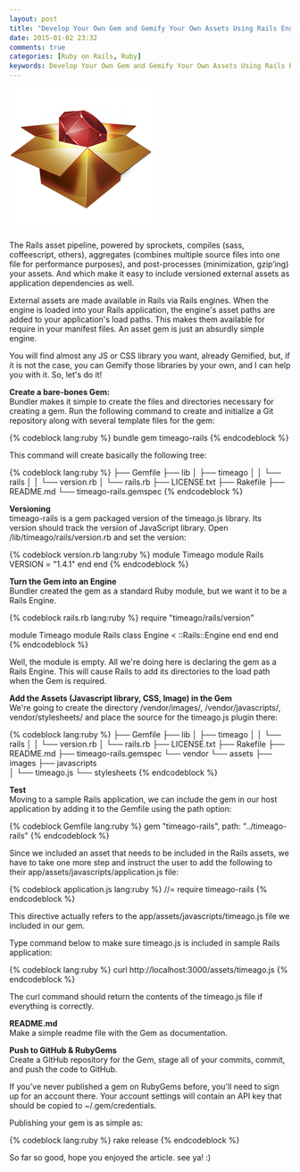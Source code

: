```yaml
---
layout: post
title: "Develop Your Own Gem and Gemify Your Own Assets Using Rails Engine"
date: 2015-01-02 23:32
comments: true
categories: [Ruby on Rails, Ruby]
keywords: Develop Your Own Gem and Gemify Your Own Assets Using Rails Engine, Develop Own Gem, Gemify Your Own Assets
---
```


<p>
  <img src="/images/rubygems_logo.png" alt="Develop Your Own Gem and Gemify Your Own Assets Using Rails Engine" />
</p>

<p>
  The Rails asset pipeline, powered by sprockets, compiles (sass, coffeescript, others), aggregates (combines multiple source files into one file for performance purposes), and post-processes (minimization, gzip’ing) your assets. And which make it easy to include versioned external assets as application dependencies as well.
</p>

<p>
  External assets are made available in Rails via Rails engines. When the engine is loaded into your Rails application, the engine's asset paths are added to your application's load paths. This makes them available for require in your manifest files. An asset gem is just an absurdly simple engine.
</p>

<p>
  You will find almost any JS or CSS library you want, already Gemified, but, if it is not the case, you can Gemify those libraries by your own, and I can help you with it. So, let's do it!
</p>

<p>
  <strong>Create a bare-bones Gem:</strong><br/>
  Bundler makes it simple to create the files and directories necessary for creating a gem. Run the following command to create and initialize a Git repository along with several template files for the gem:
</p>

{% codeblock lang:ruby %}
bundle gem timeago-rails
{% endcodeblock %}

<p>
  This command will create basically the following tree:
</p>

{% codeblock lang:ruby %}
├── Gemfile
├── lib
│   ├── timeago
│   │   └── rails
│   │           └── version.rb
│   └── rails.rb
├── LICENSE.txt
├── Rakefile
├── README.md
└── timeago-rails.gemspec
{% endcodeblock %}

<p>
  <strong>Versioning</strong><br/>
  timeago-rails is a gem packaged version of the timeago.js library. Its version should track the version of JavaScript library. Open /lib/timeago/rails/version.rb and set the version:
</p>

{% codeblock version.rb lang:ruby %}
module Timeago
  module Rails
    VERSION = "1.4.1"
  end
end
{% endcodeblock %}

<p>
  <strong>Turn the Gem into an Engine</strong><br/>
  Bundler created the gem as a standard Ruby module, but we want it to be a Rails Engine.
</p>

{% codeblock rails.rb lang:ruby %}
require "timeago/rails/version"

module Timeago
  module Rails
    class Engine < ::Rails::Engine
    end
  end
end
{% endcodeblock %}

<p>
  Well, the module is empty. All we're doing here is declaring the gem as a Rails Engine. This will cause Rails to add its directories to the load path when the Gem is required.
</p>

<p>
  <strong>Add the Assets (Javascript library, CSS, Image) in the Gem</strong><br/>
  We're going to create the directory /vendor/images/, /vendor/javascripts/, vendor/stylesheets/ and place the source for the timeago.js plugin there:
</p>

{% codeblock lang:ruby %}
├── Gemfile
├── lib
│   ├── timeago
│   │   └── rails
│   │           └── version.rb
│   └── rails.rb
├── LICENSE.txt
├── Rakefile
├── README.md
├── timeago-rails.gemspec
└── vendor
         └── assets
                  ├── images
                  ├── javascripts                
                  │             └── timeago.js
                  └── stylesheets
{% endcodeblock %}

<p>
  <strong>Test</strong><br/>
  Moving to a sample Rails application, we can include the gem in our host application by adding it to the Gemfile using the path option:
</p>

{% codeblock Gemfile lang:ruby %}
gem "timeago-rails", path: "../timeago-rails"
{% endcodeblock %}

<p>
  Since we included an asset that needs to be included in the Rails assets, we have to take one more step and instruct the user to add the following to their app/assets/javascripts/application.js file:
</p>

{% codeblock application.js lang:ruby %}
//= require timeago-rails
{% endcodeblock %}

<p>
  This directive actually refers to the app/assets/javascripts/timeago.js file we included in our gem.
</p>

<p>
  Type command below to make sure timeago.js is included in sample Rails application:
</p>

{% codeblock lang:ruby %}
curl http://localhost:3000/assets/timeago.js
{% endcodeblock %}

<p>
  The curl command should return the contents of the timeago.js file if everything is correctly.
</p>

<p>
  <strong>README.md</strong><br/>
  Make a simple readme file with the Gem as documentation.
</p>

<p>
  <strong>Push to GitHub & RubyGems</strong><br/>
  Create a GitHub repository for the Gem, stage all of your commits, commit, and push the code to GitHub.
</p>

<p>
  If you've never published a gem on RubyGems before, you'll need to sign up for an account there. Your account settings will contain an API key that should be copied to ~/.gem/credentials.
</p>

<p>
  Publishing your gem is as simple as:
</p>

{% codeblock lang:ruby %}
rake release
{% endcodeblock %}

<p>
  So far so good, hope you enjoyed the article. see ya! :)
</p>
